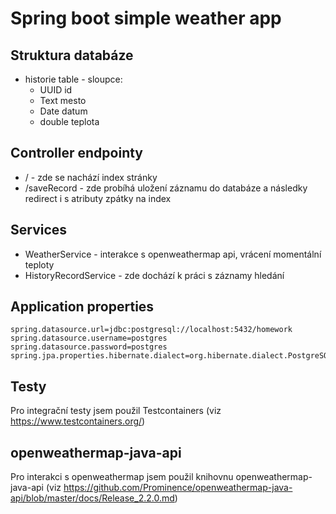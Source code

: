 # Spring boot simple weather app

## Struktura databáze
* historie table - sloupce:
	* UUID id
	* Text mesto
	* Date datum
	* double teplota

## Controller endpointy
* / - zde se nachází index stránky
* /saveRecord - zde probíhá uložení záznamu do databáze a následky redirect i s atributy zpátky na index


## Services
* WeatherService - interakce s openweathermap api, vrácení momentální teploty
* HistoryRecordService - zde dochází k práci s záznamy hledání

## Application properties
```
spring.datasource.url=jdbc:postgresql://localhost:5432/homework
spring.datasource.username=postgres
spring.datasource.password=postgres
spring.jpa.properties.hibernate.dialect=org.hibernate.dialect.PostgreSQLDialect
```


## Testy
Pro integrační testy jsem použil Testcontainers (viz https://www.testcontainers.org/)

## openweathermap-java-api
Pro interakci s openweathermap jsem použil knihovnu openweathermap-java-api (viz https://github.com/Prominence/openweathermap-java-api/blob/master/docs/Release_2.2.0.md)
